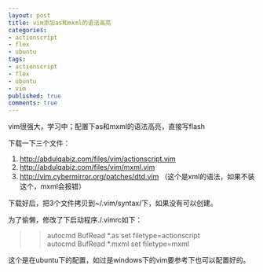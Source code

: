 ```yaml
---
layout: post
title: vim添加as和mxml的语法高亮
categories:
- actionscript
- flex
- ubuntu
tags:
- actionscript
- flex
- ubuntu
- vim
published: true
comments: true
---
```

<p> vim很强大，学习中；配置下as和mxml的语法高亮，直接写flash</p>

<p>下载一下三个文件：
<ol>
	<li><a href="http://abdulqabiz.com/files/vim/actionscript.vim" target="_blank">http://abdulqabiz.com/files/vim/actionscript.vim</a></li>
	<li><a href="http://abdulqabiz.com/files/vim/mxml.vim" target="_blank">http://abdulqabiz.com/files/vim/mxml.vim</a></li>
	<li><a href="http://vim.cybermirror.org/patches/dtd.vim" target="_blank">http://vim.cybermirror.org/patches/dtd.vim</a> （这个是xml的语法，如果不装这个，mxml会报错）</li>
</ol>
下载好后，把3个文件拷贝到~/.vim/syntax/下，如果没有可以创建。</p>

<p>为了偷懒，修改了下启动程序./.vimrc如下：
<blockquote>
<blockquote> 		autocmd BufRead *.as set filetype=actionscript<br />
autocmd BufRead *.mxml set filetype=mxml</blockquote>
</blockquote>
这个是在ubuntu下的配置，如过是windows下的vim要参考下也可以配置好的。
<blockquote>
<blockquote></blockquote>
</blockquote></p>
